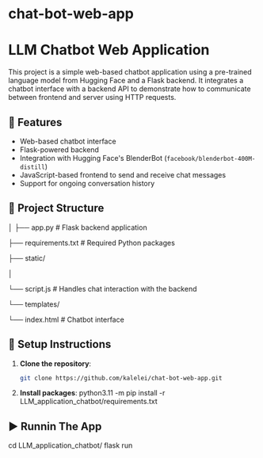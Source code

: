 # chat-bot-web-app

# LLM Chatbot Web Application

This project is a simple web-based chatbot application using a pre-trained language model from Hugging Face and a Flask backend. It integrates a chatbot interface with a backend API to demonstrate how to communicate between frontend and server using HTTP requests.

## 🚀 Features

- Web-based chatbot interface
- Flask-powered backend
- Integration with Hugging Face's BlenderBot (`facebook/blenderbot-400M-distill`)
- JavaScript-based frontend to send and receive chat messages
- Support for ongoing conversation history

## 📁 Project Structure

│
├── app.py # Flask backend application

├── requirements.txt # Required Python packages

├── static/

│ 

└── script.js # Handles chat interaction with the backend

└── templates/

└── index.html # Chatbot interface

## 🔧 Setup Instructions

1. **Clone the repository**:
   ```bash
   git clone https://github.com/kalelei/chat-bot-web-app.git

2. **Install packages**:
   python3.11 -m pip install -r LLM_application_chatbot/requirements.txt


## ▶️ Runnin The App
cd LLM_application_chatbot/
flask run
